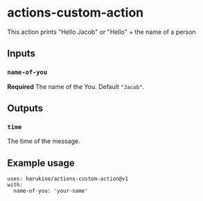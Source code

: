 # actions-custom-action
This action prints "Hello Jacob" or "Hello" + the name of a person

## Inputs
### `name-of-you`

**Required** The name of the You. Default `"Jacob"`.

## Outputs

### `time`

The time of the message.

## Example usage
```
uses: harukine/actions-custom-action@v1
with:
  name-of-you: 'your-name'
```
